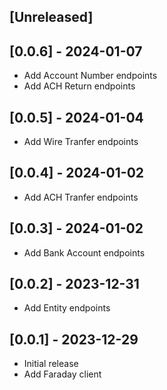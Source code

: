 ## [Unreleased]

## [0.0.6] - 2024-01-07

- Add Account Number endpoints
- Add ACH Return endpoints

## [0.0.5] - 2024-01-04

- Add Wire Tranfer endpoints

## [0.0.4] - 2024-01-02

- Add ACH Tranfer endpoints

## [0.0.3] - 2024-01-02

- Add Bank Account endpoints

## [0.0.2] - 2023-12-31

- Add Entity endpoints

## [0.0.1] - 2023-12-29

- Initial release
- Add Faraday client
